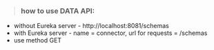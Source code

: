 > ### how to use DATA API:
* without Eureka server - http://localhost:8081/schemas
* with Eureka server - name = connector, url for requests = /schemas
* use method GET





